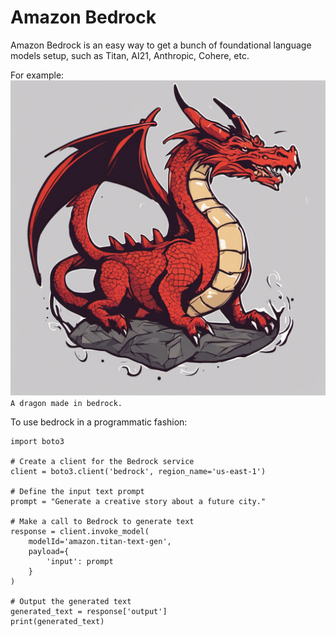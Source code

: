 # Amazon Bedrock

Amazon Bedrock is an easy way to get a bunch of foundational language models setup, such as Titan, AI21, Anthropic, Cohere, etc.

For example:
![APT Dragon](aptdragon.png)
``A dragon made in bedrock.``

To use bedrock in a programmatic fashion:
```
import boto3

# Create a client for the Bedrock service
client = boto3.client('bedrock', region_name='us-east-1')

# Define the input text prompt
prompt = "Generate a creative story about a future city."

# Make a call to Bedrock to generate text
response = client.invoke_model(
    modelId='amazon.titan-text-gen',
    payload={
        'input': prompt
    }
)

# Output the generated text
generated_text = response['output']
print(generated_text)
```